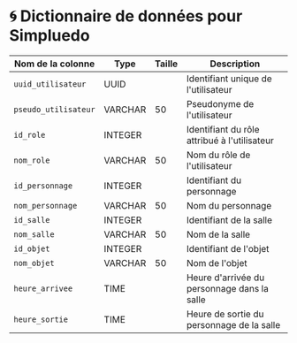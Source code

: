  # 🌀 Dictionnaire de données pour Simpluedo 

| **Nom de la colonne**  | **Type**    | **Taille**   | **Description**                                  |
|-------------------------|-------------|--------------|--------------------------------------------------|
| `uuid_utilisateur`      | UUID        |              | Identifiant unique de l'utilisateur              |
| `pseudo_utilisateur`    | VARCHAR     | 50           | Pseudonyme de l'utilisateur                      |
| `id_role`               | INTEGER     |              | Identifiant du rôle attribué à l'utilisateur     |
| `nom_role`              | VARCHAR     | 50           | Nom du rôle de l'utilisateur                    |
| `id_personnage`         | INTEGER     |              | Identifiant du personnage                        |
| `nom_personnage`        | VARCHAR     | 50           | Nom du personnage                                |
| `id_salle`              | INTEGER     |              | Identifiant de la salle                          |
| `nom_salle`             | VARCHAR     | 50           | Nom de la salle                                  |
| `id_objet`              | INTEGER     |              | Identifiant de l'objet                           |
| `nom_objet`             | VARCHAR     | 50           | Nom de l'objet                                   |
| `heure_arrivee`         | TIME       |              | Heure d'arrivée du personnage dans la salle      |
| `heure_sortie`          | TIME      |              | Heure de sortie du personnage de la salle        |
